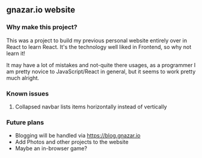 ## gnazar.io website

### Why make this project?
This was a project to build my previous personal website entirely over in React to learn React.  It's the technology
well liked in Frontend, so why not learn it!

It may have a lot of mistakes and not-quite there usages, as a programmer I am pretty novice to
JavaScript/React in general, but it seems to work pretty much alright.

### Known issues
1. Collapsed navbar lists items horizontally instead of vertically

### Future plans

- Blogging will be handled via https://blog.gnazar.io
- Add Photos and other projects to the website
- Maybe an in-browser game?
